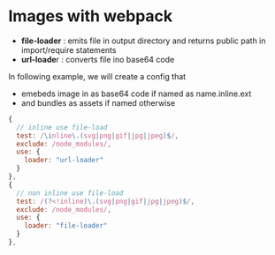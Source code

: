 # Images with webpack

- **file-loader** : emits file in output directory and returns public path in import/require statements
- **url-loade**r : converts file ino base64 code



In following example, we will create a config that 

- emebeds image in as base64 code if named as name.inline.ext
- and bundles as assets if named otherwise



```js
{
  // inline use file-load
  test: /\inline\.(svg|png|gif|jpg|jpeg)$/,
  exclude: /node_modules/,
  use: {
    loader: "url-loader"
  }
},
{
  // non inline use file-load
  test: /(?<!inline)\.(svg|png|gif|jpg|jpeg)$/, 
  exclude: /node_modules/,
  use: {
    loader: "file-loader"
  }
},
```